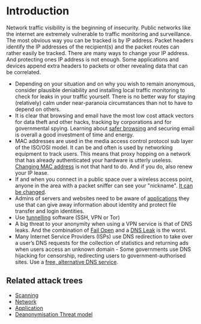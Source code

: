 # Introduction

Network traffic visibility is the beginning of insecurity. Public networks like the internet are extremely vulnerable 
to traffic monitoring and surveillance. The most obvious way you can be tracked is by IP address. Packet headers 
identify the IP addresses of the recipient(s) and the packet routes can rather easily be tracked. There are many ways 
to change your IP address. And protecting ones IP address is not enough. Some applications and devices append extra 
headers to packets or other revealing data that can be correlated.

* Depending on your situation and on why you wish to remain anonymous, consider plausible deniability and installing local traffic monitoring to check for leaks in your traffic yourself. There is no better way for staying (relatively) calm under near-paranoia circumstances than not to have to depend on others.
* It is clear that browsing and email have the most low cost attack vectors for data theft and other hacks, tracking by corporations and for governmental spying. Learning about [safer browsing](../browsing/README.md) and securing email is overall a good investment of time and energy.
* MAC addresses are used in the media access control protocol sub layer of the ISO/OSI model. It can be and often is used by networking equipment to track users. This means that proxy hopping on a network that has already authenticated your hardware is utterly useless. [Changing MAC address](change-mac.md) is not that hard to do. And if you do, also renew your IP lease.
* If and when you connect in a public space over a wireless access point, anyone in the area with a packet sniffer can see your "nickname". [It can be changed](change-nick.md).
* Admins of servers and websites need to be aware of [applications](../webapplication/README.md) they use that can give away information about identity and protect file transfer and login identities.
* Use [tunnelling](tunnelling.md) software (SSH, VPN or Tor)
* A big threat to your anonymity when using a VPN service is that of DNS leaks. And the combination of [Fail Open](vpn-fail-open.md) and a [DNS Leak](dns-leaks.md) is the worst.
* Many Internet Service Providers (ISPs) use DNS redirection to take over a user’s DNS requests for the collection of statistics and returning ads when users access an unknown domain - Some governments use DNS hijacking for censorship, redirecting users to government-authorised sites. Use a [free, alternative DNS service](dns-leaks.md).

## Related attack trees

* [Scanning](attack-trees:docs/scanning/README)
* [Network](attack-trees:docs/network/README)
* [Application](attack-trees:docs/application/README)
* [Deanonymisation Threat model](https://tymyrddin.github.io/da-threat-model/)